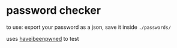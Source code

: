 # password checker

to use: export your password as a json, save it inside `./passwords/`  
  
uses [haveibeenpwned](https://haveibeenpwned.com/) to test
